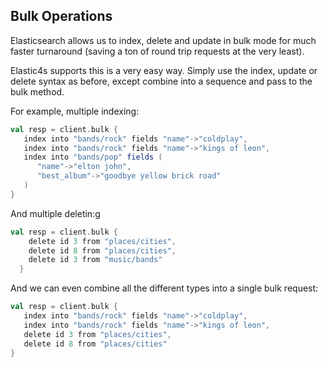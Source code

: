 ## Bulk Operations

Elasticsearch allows us to index, delete and update in bulk mode for much faster turnaround
(saving a ton of round trip requests at the very least).

Elastic4s supports this is a very easy way. Simply use the index, update or
delete syntax as before, except combine into a sequence and pass to the bulk method.

For example, multiple indexing:

```scala
val resp = client.bulk {
   index into "bands/rock" fields "name"->"coldplay",
   index into "bands/rock" fields "name"->"kings of leon",
   index into "bands/pop" fields (
      "name"->"elton john",
      "best_album"->"goodbye yellow brick road"
   )
}
```

And multiple deletin:g

```scala
val resp = client.bulk {
    delete id 3 from "places/cities",
    delete id 8 from "places/cities",
    delete id 3 from "music/bands"
  }
```

And we can even combine all the different types into a single bulk request:

```scala
val resp = client.bulk {
   index into "bands/rock" fields "name"->"coldplay",
   index into "bands/rock" fields "name"->"kings of leon",
   delete id 3 from "places/cities",
   delete id 8 from "places/cities"
}
```
